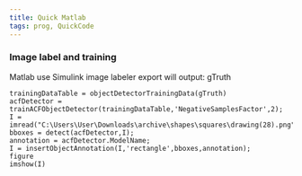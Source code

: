 ```yaml
---
title: Quick Matlab
tags: prog, QuickCode
---
```


### Image label and training

Matlab
use Simulink image labeler
export will output: gTruth

```mat
trainingDataTable = objectDetectorTrainingData(gTruth)
acfDetector = trainACFObjectDetector(trainingDataTable,'NegativeSamplesFactor',2);
I = imread("C:\Users\User\Downloads\archive\shapes\squares\drawing(28).png");
bboxes = detect(acfDetector,I);
annotation = acfDetector.ModelName;
I = insertObjectAnnotation(I,'rectangle',bboxes,annotation);
figure
imshow(I)
```